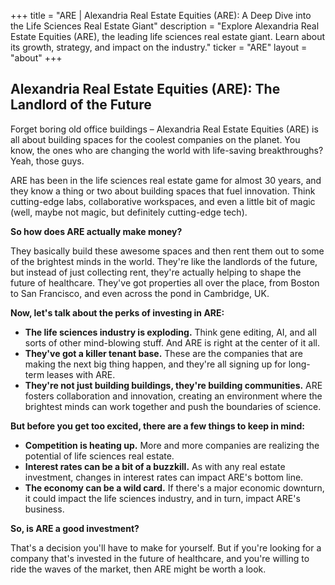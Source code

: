 +++
title = "ARE |  Alexandria Real Estate Equities (ARE): A Deep Dive into the Life Sciences Real Estate Giant"
description = "Explore Alexandria Real Estate Equities (ARE), the leading life sciences real estate giant. Learn about its growth, strategy, and impact on the industry."
ticker = "ARE"
layout = "about"
+++

        


## Alexandria Real Estate Equities (ARE): The Landlord of the Future

Forget boring old office buildings – Alexandria Real Estate Equities (ARE) is all about building spaces for the coolest companies on the planet. You know, the ones who are changing the world with life-saving breakthroughs? Yeah, those guys. 

ARE has been in the life sciences real estate game for almost 30 years, and they know a thing or two about building spaces that fuel innovation. Think cutting-edge labs, collaborative workspaces, and even a little bit of magic (well, maybe not magic, but definitely cutting-edge tech). 

**So how does ARE actually make money?** 

They basically build these awesome spaces and then rent them out to some of the brightest minds in the world. They're like the landlords of the future, but instead of just collecting rent, they're actually helping to shape the future of healthcare.  They've got properties all over the place, from Boston to San Francisco, and even across the pond in Cambridge, UK.

**Now, let's talk about the perks of investing in ARE:**

* **The life sciences industry is exploding.** Think gene editing, AI, and all sorts of other mind-blowing stuff. And ARE is right at the center of it all.
* **They've got a killer tenant base.**  These are the companies that are making the next big thing happen, and they're all signing up for long-term leases with ARE.  
* **They're not just building buildings, they're building communities.** ARE fosters collaboration and innovation, creating an environment where the brightest minds can work together and push the boundaries of science. 

**But before you get too excited, there are a few things to keep in mind:**

* **Competition is heating up.**  More and more companies are realizing the potential of life sciences real estate. 
* **Interest rates can be a bit of a buzzkill.**  As with any real estate investment, changes in interest rates can impact ARE's bottom line.
* **The economy can be a wild card.**  If there's a major economic downturn, it could impact the life sciences industry, and in turn, impact ARE's business.

**So, is ARE a good investment?** 

That's a decision you'll have to make for yourself. But if you're looking for a company that's invested in the future of healthcare, and you're willing to ride the waves of the market, then ARE might be worth a look. 

        